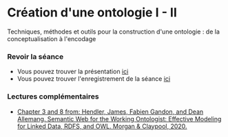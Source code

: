 
# Création d'une ontologie I - II

Techniques, méthodes et outils pour la construction d'une ontologie : de la conceptualisation à l'encodage

### Revoir la séance

- Vous pouvez trouver la présentation [ici](KR5.pdf) 
- Vous pouvez trouver l'enregistrement de la séance [ici](#)


### Lectures complémentaires

- [Chapter 3 and 8 from: Hendler, James, Fabien Gandon, and Dean Allemang. Semantic Web for the Working Ontologist: Effective Modeling for Linked Data, RDFS, and OWL. Morgan & Claypool, 2020.](https://drive.switch.ch/index.php/s/1GwjZQiEViM2tNM)






